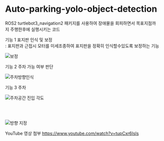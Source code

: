 # Auto-parking-yolo-object-detection

ROS2 turtlebot3_navigation2 패키지를 사용하여 장애물을 회피하면서 목표지점까지 주행한후에 실행시키는 코드

기능 1 표지판 인식 및 보정  
: 표지판과 근접시 모터를 미세조종하여 표지판을 정확히 인식할수있도록 보정하는 기능  

![보정](https://github.com/rkskwhdgh123/Capstone-Design/assets/103232943/f3a65836-ed71-4219-bb6a-778a63824bfc)




기능 2 주차 가능 여부 판단  

![주차방향인식](https://github.com/rkskwhdgh123/Capstone-Design/assets/103232943/bdda9841-416d-4f15-9b2b-54b7e179c2cd)



기능 3 주차   


![주차공간 진입 각도](https://github.com/rkskwhdgh123/Capstone-Design/assets/103232943/932f4506-4fdc-4713-859f-febbf531f770)    

</br>
</br>

![방향 지정](https://github.com/rkskwhdgh123/Capstone-Design/assets/103232943/f3f15da8-3e1c-425d-b305-1ced1efb3be8)



YouTube 영상 첨부
https://www.youtube.com/watch?v=tupCxr6IsIs
